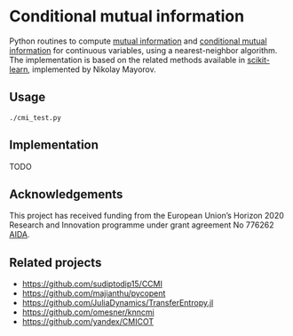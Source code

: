 # Conditional mutual information

Python routines to compute [mutual information](https://en.wikipedia.org/wiki/Mutual_information) and [conditional mutual information](https://en.wikipedia.org/wiki/Conditional_mutual_information) for continuous variables, using a nearest-neighbor algorithm. The implementation is based on the related methods available in [scikit-learn](scikit-learn.org/), implemented by Nikolay Mayorov.

## Usage

    ./cmi_test.py

## Implementation

TODO

## Acknowledgements

This project has received funding from the European Union’s Horizon 2020 Research and Innovation programme under grant agreement No 776262 [AIDA](http://aida-space.eu/).

## Related projects

* https://github.com/sudiptodip15/CCMI
* https://github.com/majianthu/pycopent
* https://github.com/JuliaDynamics/TransferEntropy.jl
* https://github.com/omesner/knncmi
* https://github.com/yandex/CMICOT
